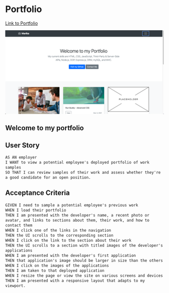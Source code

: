 # Portfolio

[Link to Portfolio](https://marikadicarlo.github.io/Portfolio/)

![Marika's Portfolio](./assets/images/portfoliopic.png)

## Welcome to my portfolio

## User Story
```
AS AN employer
I WANT to view a potential employee's deployed portfolio of work samples
SO THAT I can review samples of their work and assess whether they're a good candidate for an open position.
```

## Acceptance Criteria
```
GIVEN I need to sample a potential employee's previous work
WHEN I load their portfolio
THEN I am presented with the developer's name, a recent photo or avatar, and links to sections about them, their work, and how to contact them
WHEN I click one of the links in the navigation
THEN the UI scrolls to the corresponding section
WHEN I click on the link to the section about their work
THEN the UI scrolls to a section with titled images of the developer's applications
WHEN I am presented with the developer's first application 
THEN that application's image should be larger in size than the others
WHEN I click on the images of the applications 
THEN I am taken to that deployed application 
WHEN I resize the page or view the site on various screens and devices
THEN I am presented with a responsive layout that adapts to my viewport.
```


